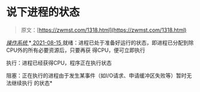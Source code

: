 <!--yml
category: 未分类
date: 0001-01-01 00:00:00
-->

# 说下进程的状态

> 原文：[https://zwmst.com/1318.html](https://zwmst.com/1318.html)

   [ *操作系统* ](https://zwmst.com/%e6%93%8d%e4%bd%9c%e7%b3%bb%e7%bb%9f)*[ <time datetime="2021-08-15T11:04:11+08:00"> 2021-08-15 </time> ](https://zwmst.com/1318.html)  就绪：进程已处于准备好运行的状态，即进程已分配到除CPU外的所有必要资源后，只要再获 得CPU，便可立即执行

执行：进程已经获得CPU，程序正在执行状态

阻塞：正在执行的进程由于发生某事件（如I/O请求、申请缓冲区失败等）暂时无法继续执行 的状态*
